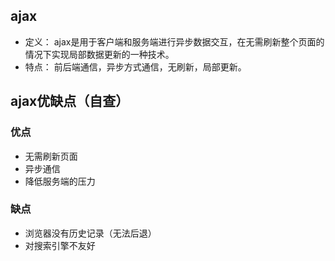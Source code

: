 ## ajax
* 定义： ajax是用于客户端和服务端进行异步数据交互，在无需刷新整个页面的情况下实现局部数据更新的一种技术。
* 特点： 前后端通信，异步方式通信，无刷新，局部更新。

## ajax优缺点（自查）
### 优点
*  无需刷新页面
*  异步通信
*  降低服务端的压力

### 缺点
* 浏览器没有历史记录（无法后退）
* 对搜索引擎不友好
